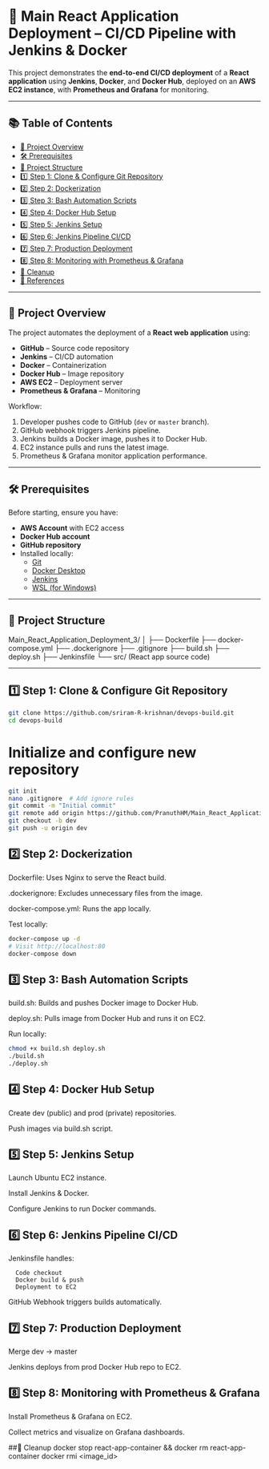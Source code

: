 # 🚀 Main React Application Deployment – CI/CD Pipeline with Jenkins & Docker

This project demonstrates the **end-to-end CI/CD deployment** of a **React application** using **Jenkins**, **Docker**, and **Docker Hub**, deployed on an **AWS EC2 instance**, with **Prometheus and Grafana** for monitoring.

---

## 📚 Table of Contents
- [📖 Project Overview](#-project-overview)
- [🛠 Prerequisites](#-prerequisites)
- [📂 Project Structure](#-project-structure)
- [1️⃣ Step 1: Clone & Configure Git Repository](#1️⃣-step-1-clone--configure-git-repository)
- [2️⃣ Step 2: Dockerization](#2️⃣-step-2-dockerization)
- [3️⃣ Step 3: Bash Automation Scripts](#3️⃣-step-3-bash-automation-scripts)
- [4️⃣ Step 4: Docker Hub Setup](#4️⃣-step-4-docker-hub-setup)
- [5️⃣ Step 5: Jenkins Setup](#5️⃣-step-5-jenkins-setup)
- [6️⃣ Step 6: Jenkins Pipeline CI/CD](#6️⃣-step-6-jenkins-pipeline-cicd)
- [7️⃣ Step 7: Production Deployment](#7️⃣-step-7-production-deployment)
- [8️⃣ Step 8: Monitoring with Prometheus & Grafana](#8️⃣-step-8-monitoring-with-prometheus--grafana)
- [🧹 Cleanup](#-cleanup)
- [📌 References](#-references)

---

## 📖 Project Overview
The project automates the deployment of a **React web application** using:
- **GitHub** – Source code repository
- **Jenkins** – CI/CD automation
- **Docker** – Containerization
- **Docker Hub** – Image repository
- **AWS EC2** – Deployment server
- **Prometheus & Grafana** – Monitoring

Workflow:
1. Developer pushes code to GitHub (`dev` or `master` branch).
2. GitHub webhook triggers Jenkins pipeline.
3. Jenkins builds a Docker image, pushes it to Docker Hub.
4. EC2 instance pulls and runs the latest image.
5. Prometheus & Grafana monitor application performance.

---

## 🛠 Prerequisites
Before starting, ensure you have:
- **AWS Account** with EC2 access
- **Docker Hub account**
- **GitHub repository**
- Installed locally:
  - [Git](https://git-scm.com/downloads)
  - [Docker Desktop](https://www.docker.com/products/docker-desktop)
  - [Jenkins](https://www.jenkins.io/)
  - [WSL (for Windows)](https://learn.microsoft.com/en-us/windows/wsl/)

---

## 📂 Project Structure
Main_React_Application_Deployment_3/
│
├── Dockerfile
├── docker-compose.yml
├── .dockerignore
├── .gitignore
├── build.sh
├── deploy.sh
├── Jenkinsfile
└── src/ (React app source code)


---

## 1️⃣ Step 1: Clone & Configure Git Repository
```bash
git clone https://github.com/sriram-R-krishnan/devops-build.git
cd devops-build
```

# Initialize and configure new repository
``` bash
git init
nano .gitignore  # Add ignore rules
git commit -m "Initial commit"
git remote add origin https://github.com/PranuthHM/Main_React_Application_Deployment_3.git
git checkout -b dev
git push -u origin dev
```
## 2️⃣ Step 2: Dockerization

   Dockerfile: Uses Nginx to serve the React build.

  .dockerignore: Excludes unnecessary files from the image.

  docker-compose.yml: Runs the app locally.

Test locally:

```bash
docker-compose up -d
# Visit http://localhost:80
docker-compose down
```

## 3️⃣ Step 3: Bash Automation Scripts

  build.sh: Builds and pushes Docker image to Docker Hub.

  deploy.sh: Pulls image from Docker Hub and runs it on EC2.

Run locally:

``` bash
chmod +x build.sh deploy.sh
./build.sh
./deploy.sh
```

## 4️⃣ Step 4: Docker Hub Setup

   Create dev (public) and prod (private) repositories.

  Push images via build.sh script.

## 5️⃣ Step 5: Jenkins Setup

   Launch Ubuntu EC2 instance.

  Install Jenkins & Docker.

  Configure Jenkins to run Docker commands.

## 6️⃣ Step 6: Jenkins Pipeline CI/CD

   Jenkinsfile handles:

      Code checkout
      Docker build & push
      Deployment to EC2

  GitHub Webhook triggers builds automatically.

## 7️⃣ Step 7: Production Deployment
  
  Merge dev → master

  Jenkins deploys from prod Docker Hub repo to EC2.

## 8️⃣ Step 8: Monitoring with Prometheus & Grafana

  Install Prometheus & Grafana on EC2.

  Collect metrics and visualize on Grafana dashboards.
  
##🧹 Cleanup
docker stop react-app-container && docker rm react-app-container
docker rmi <image_id>
